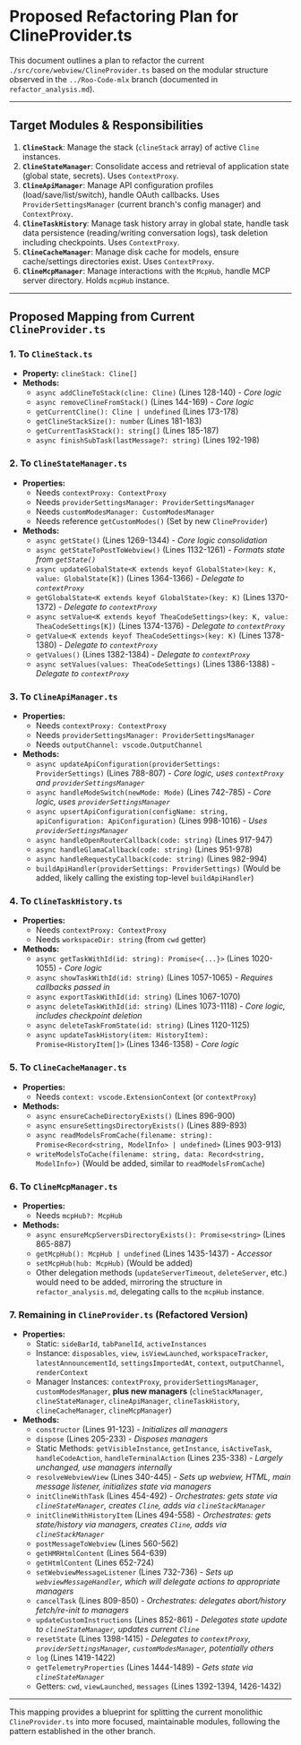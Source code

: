 # Proposed Refactoring Plan for ClineProvider.ts

This document outlines a plan to refactor the current `./src/core/webview/ClineProvider.ts` based on the modular structure observed in the `../Roo-Code-mlx` branch (documented in `refactor_analysis.md`).

---

## Target Modules & Responsibilities

1.  **`ClineStack`**: Manage the stack (`clineStack` array) of active `Cline` instances.
2.  **`ClineStateManager`**: Consolidate access and retrieval of application state (global state, secrets). Uses `ContextProxy`.
3.  **`ClineApiManager`**: Manage API configuration profiles (load/save/list/switch), handle OAuth callbacks. Uses `ProviderSettingsManager` (current branch's config manager) and `ContextProxy`.
4.  **`ClineTaskHistory`**: Manage task history array in global state, handle task data persistence (reading/writing conversation logs), task deletion including checkpoints. Uses `ContextProxy`.
5.  **`ClineCacheManager`**: Manage disk cache for models, ensure cache/settings directories exist. Uses `ContextProxy`.
6.  **`ClineMcpManager`**: Manage interactions with the `McpHub`, handle MCP server directory. Holds `mcpHub` instance.

---

## Proposed Mapping from Current `ClineProvider.ts`

### 1. To `ClineStack.ts`

*   **Property:** `clineStack: Cline[]`
*   **Methods:**
    *   `async addClineToStack(cline: Cline)` (Lines 128-140) - *Core logic*
    *   `async removeClineFromStack()` (Lines 144-169) - *Core logic*
    *   `getCurrentCline(): Cline | undefined` (Lines 173-178)
    *   `getClineStackSize(): number` (Lines 181-183)
    *   `getCurrentTaskStack(): string[]` (Lines 185-187)
    *   `async finishSubTask(lastMessage?: string)` (Lines 192-198)

### 2. To `ClineStateManager.ts`

*   **Properties:**
    *   Needs `contextProxy: ContextProxy`
    *   Needs `providerSettingsManager: ProviderSettingsManager`
    *   Needs `customModesManager: CustomModesManager`
    *   Needs reference `getCustomModes()` (Set by new `ClineProvider`)
*   **Methods:**
    *   `async getState()` (Lines 1269-1344) - *Core logic consolidation*
    *   `async getStateToPostToWebview()` (Lines 1132-1261) - *Formats state from `getState()`*
    *   `async updateGlobalState<K extends keyof GlobalState>(key: K, value: GlobalState[K])` (Lines 1364-1366) - *Delegate to `contextProxy`*
    *   `getGlobalState<K extends keyof GlobalState>(key: K)` (Lines 1370-1372) - *Delegate to `contextProxy`*
    *   `async setValue<K extends keyof TheaCodeSettings>(key: K, value: TheaCodeSettings[K])` (Lines 1374-1376) - *Delegate to `contextProxy`*
    *   `getValue<K extends keyof TheaCodeSettings>(key: K)` (Lines 1378-1380) - *Delegate to `contextProxy`*
    *   `getValues()` (Lines 1382-1384) - *Delegate to `contextProxy`*
    *   `async setValues(values: TheaCodeSettings)` (Lines 1386-1388) - *Delegate to `contextProxy`*

### 3. To `ClineApiManager.ts`

*   **Properties:**
    *   Needs `contextProxy: ContextProxy`
    *   Needs `providerSettingsManager: ProviderSettingsManager`
    *   Needs `outputChannel: vscode.OutputChannel`
*   **Methods:**
    *   `async updateApiConfiguration(providerSettings: ProviderSettings)` (Lines 788-807) - *Core logic, uses `contextProxy` and `providerSettingsManager`*
    *   `async handleModeSwitch(newMode: Mode)` (Lines 742-785) - *Core logic, uses `providerSettingsManager`*
    *   `async upsertApiConfiguration(configName: string, apiConfiguration: ApiConfiguration)` (Lines 998-1016) - *Uses `providerSettingsManager`*
    *   `async handleOpenRouterCallback(code: string)` (Lines 917-947)
    *   `async handleGlamaCallback(code: string)` (Lines 951-978)
    *   `async handleRequestyCallback(code: string)` (Lines 982-994)
    *   `buildApiHandler(providerSettings: ProviderSettings)` (Would be added, likely calling the existing top-level `buildApiHandler`)

### 4. To `ClineTaskHistory.ts`

*   **Properties:**
    *   Needs `contextProxy: ContextProxy`
    *   Needs `workspaceDir: string` (from `cwd` getter)
*   **Methods:**
    *   `async getTaskWithId(id: string): Promise<{...}>` (Lines 1020-1055) - *Core logic*
    *   `async showTaskWithId(id: string)` (Lines 1057-1065) - *Requires callbacks passed in*
    *   `async exportTaskWithId(id: string)` (Lines 1067-1070)
    *   `async deleteTaskWithId(id: string)` (Lines 1073-1118) - *Core logic, includes checkpoint deletion*
    *   `async deleteTaskFromState(id: string)` (Lines 1120-1125)
    *   `async updateTaskHistory(item: HistoryItem): Promise<HistoryItem[]>` (Lines 1346-1358) - *Core logic*

### 5. To `ClineCacheManager.ts`

*   **Properties:**
    *   Needs `context: vscode.ExtensionContext` (or `contextProxy`)
*   **Methods:**
    *   `async ensureCacheDirectoryExists()` (Lines 896-900)
    *   `async ensureSettingsDirectoryExists()` (Lines 889-893)
    *   `async readModelsFromCache(filename: string): Promise<Record<string, ModelInfo> | undefined>` (Lines 903-913)
    *   `writeModelsToCache(filename: string, data: Record<string, ModelInfo>)` (Would be added, similar to `readModelsFromCache`)

### 6. To `ClineMcpManager.ts`

*   **Properties:**
    *   Needs `mcpHub?: McpHub`
*   **Methods:**
    *   `async ensureMcpServersDirectoryExists(): Promise<string>` (Lines 865-887)
    *   `getMcpHub(): McpHub | undefined` (Lines 1435-1437) - *Accessor*
    *   `setMcpHub(hub: McpHub)` (Would be added)
    *   Other delegation methods (`updateServerTimeout`, `deleteServer`, etc.) would need to be added, mirroring the structure in `refactor_analysis.md`, delegating calls to the `mcpHub` instance.

### 7. Remaining in `ClineProvider.ts` (Refactored Version)

*   **Properties:**
    *   Static: `sideBarId`, `tabPanelId`, `activeInstances`
    *   Instance: `disposables`, `view`, `isViewLaunched`, `workspaceTracker`, `latestAnnouncementId`, `settingsImportedAt`, `context`, `outputChannel`, `renderContext`
    *   Manager Instances: `contextProxy`, `providerSettingsManager`, `customModesManager`, **plus new managers** (`clineStackManager`, `clineStateManager`, `clineApiManager`, `clineTaskHistory`, `clineCacheManager`, `clineMcpManager`)
*   **Methods:**
    *   `constructor` (Lines 91-123) - *Initializes all managers*
    *   `dispose` (Lines 205-233) - *Disposes managers*
    *   Static Methods: `getVisibleInstance`, `getInstance`, `isActiveTask`, `handleCodeAction`, `handleTerminalAction` (Lines 235-338) - *Largely unchanged, use managers internally*
    *   `resolveWebviewView` (Lines 340-445) - *Sets up webview, HTML, main message listener, initializes state via managers*
    *   `initClineWithTask` (Lines 454-492) - *Orchestrates: gets state via `clineStateManager`, creates `Cline`, adds via `clineStackManager`*
    *   `initClineWithHistoryItem` (Lines 494-558) - *Orchestrates: gets state/history via managers, creates `Cline`, adds via `clineStackManager`*
    *   `postMessageToWebview` (Lines 560-562)
    *   `getHMRHtmlContent` (Lines 564-639)
    *   `getHtmlContent` (Lines 652-724)
    *   `setWebviewMessageListener` (Lines 732-736) - *Sets up `webviewMessageHandler`, which will delegate actions to appropriate managers*
    *   `cancelTask` (Lines 809-850) - *Orchestrates: delegates abort/history fetch/re-init to managers*
    *   `updateCustomInstructions` (Lines 852-861) - *Delegates state update to `clineStateManager`, updates current `Cline`*
    *   `resetState` (Lines 1398-1415) - *Delegates to `contextProxy`, `providerSettingsManager`, `customModesManager`, potentially others*
    *   `log` (Lines 1419-1422)
    *   `getTelemetryProperties` (Lines 1444-1489) - *Gets state via `clineStateManager`*
    *   Getters: `cwd`, `viewLaunched`, `messages` (Lines 1392-1394, 1426-1432)

---

This mapping provides a blueprint for splitting the current monolithic `ClineProvider.ts` into more focused, maintainable modules, following the pattern established in the other branch.